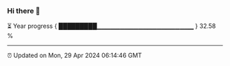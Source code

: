 ### Hi there 👋

⏳ Year progress { █████████▁▁▁▁▁▁▁▁▁▁▁▁▁▁▁▁▁▁▁▁▁ } 32.58 %

---

⏰ Updated on Mon, 29 Apr 2024 06:14:46 GMT
